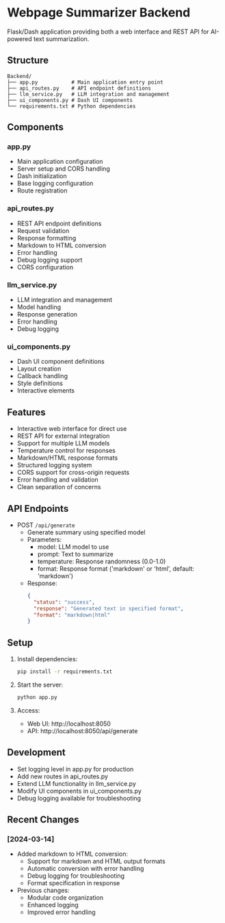# Webpage Summarizer Backend

Flask/Dash application providing both a web interface and REST API for AI-powered text summarization.

## Structure

```
Backend/
├── app.py           # Main application entry point
├── api_routes.py    # API endpoint definitions
├── llm_service.py   # LLM integration and management
├── ui_components.py # Dash UI components
└── requirements.txt # Python dependencies
```

## Components

### app.py
- Main application configuration
- Server setup and CORS handling
- Dash initialization
- Base logging configuration
- Route registration

### api_routes.py
- REST API endpoint definitions
- Request validation
- Response formatting
- Markdown to HTML conversion
- Error handling
- Debug logging support
- CORS configuration

### llm_service.py
- LLM integration and management
- Model handling
- Response generation
- Error handling
- Debug logging

### ui_components.py
- Dash UI component definitions
- Layout creation
- Callback handling
- Style definitions
- Interactive elements

## Features

- Interactive web interface for direct use
- REST API for external integration
- Support for multiple LLM models
- Temperature control for responses
- Markdown/HTML response formats
- Structured logging system
- CORS support for cross-origin requests
- Error handling and validation
- Clean separation of concerns

## API Endpoints

- POST `/api/generate`
  - Generate summary using specified model
  - Parameters:
    - model: LLM model to use
    - prompt: Text to summarize
    - temperature: Response randomness (0.0-1.0)
    - format: Response format ('markdown' or 'html', default: 'markdown')
  - Response:
    ```json
    {
      "status": "success",
      "response": "Generated text in specified format",
      "format": "markdown|html"
    }
    ```

## Setup

1. Install dependencies:
   ```bash
   pip install -r requirements.txt
   ```

2. Start the server:
   ```bash
   python app.py
   ```

3. Access:
   - Web UI: http://localhost:8050
   - API: http://localhost:8050/api/generate

## Development

- Set logging level in app.py for production
- Add new routes in api_routes.py
- Extend LLM functionality in llm_service.py
- Modify UI components in ui_components.py
- Debug logging available for troubleshooting

## Recent Changes

### [2024-03-14]
- Added markdown to HTML conversion:
  - Support for markdown and HTML output formats
  - Automatic conversion with error handling
  - Debug logging for troubleshooting
  - Format specification in response
- Previous changes:
  - Modular code organization
  - Enhanced logging
  - Improved error handling 